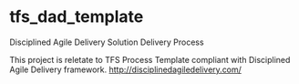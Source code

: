 tfs_dad_template
================

Disciplined Agile Delivery Solution Delivery Process

This project is reletate to TFS Process Template compliant with Disciplined Agile Delivery framework.
http://disciplinedagiledelivery.com/
